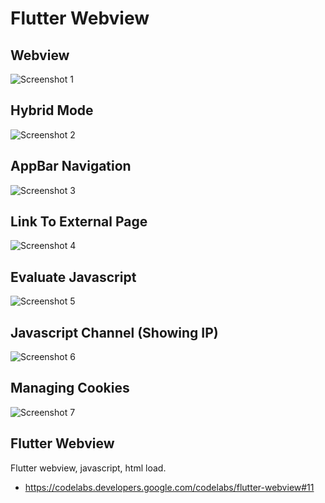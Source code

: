 # Flutter Webview

## Webview
<img src="/sss/1.png" title="Screenshot 1"/>

## Hybrid Mode
<img src="/sss/2.png" title="Screenshot 2"/>

## AppBar Navigation
<img src="/sss/3.png" title="Screenshot 3"/>

## Link To External Page
<img src="/sss/4.png" title="Screenshot 4"/>

## Evaluate Javascript
<img src="/sss/5.png" title="Screenshot 5"/>

## Javascript Channel (Showing IP)
<img src="/sss/6.png" title="Screenshot 6"/>

## Managing Cookies
<img src="/sss/7.png" title="Screenshot 7"/>

## Flutter Webview

Flutter webview, javascript, html load.

- https://codelabs.developers.google.com/codelabs/flutter-webview#11
